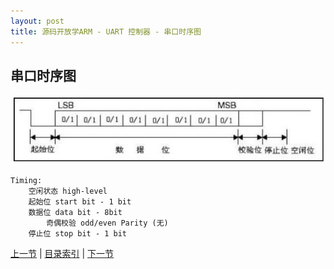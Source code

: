 ```yaml
---
layout: post
title: 源码开放学ARM - UART 控制器 - 串口时序图
---
```


## 串口时序图

![UART Timing](../figures/LASO-chp5-3-uart-timing.jpg)

	Timing:
		空闲状态 high-level
		起始位 start bit - 1 bit
		数据位 data bit - 8bit
			奇偶校验 odd/even Parity (无)
		停止位 stop bit - 1 bit




[上一节](chp5-2.html)  |  [目录索引](../index.html)  |  [下一节](chp5-4.html)
